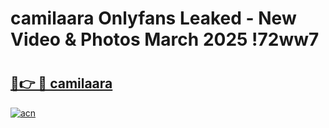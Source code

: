 # camilaara Onlyfans Leaked - New Video & Photos March 2025 !72ww7

# <h2><a href="https://r9d5wb.iuczelnia.edu.pl?title=camilaara&ref=72ww7">🔗👉 🔴 camilaara</a></h2>

[![acn](https://github.com/user-attachments/assets/0f9c940e-d8b0-45ae-aac7-cd30a18b3e1c)](https://r9d5wb.iuczelnia.edu.pl?title=camilaara&ref=72ww7)

